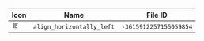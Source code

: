 | Icon | Name | File ID |
| ---  | ---  | ---     |
| ![](align_horizontally_left.png) | `align_horizontally_left` | `-3615912257155059854` |
